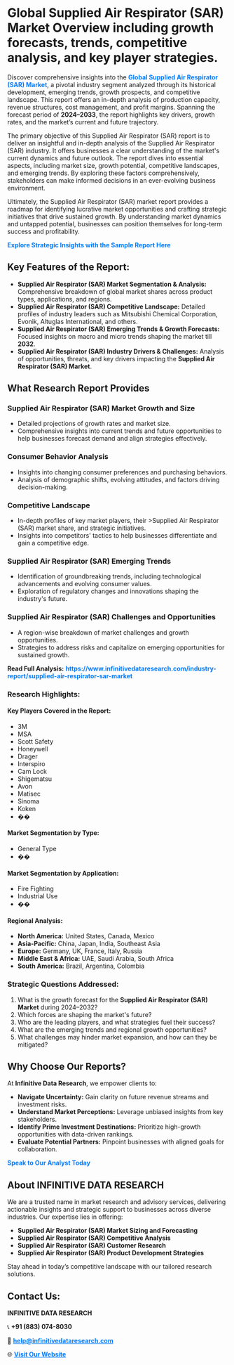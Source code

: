 <h1>Global Supplied Air Respirator (SAR) Market Overview including growth forecasts, trends, competitive analysis, and key player strategies.</h1>
<p>
Discover comprehensive insights into the 
<a href="https://www.infinitivedataresearch.com/industry-report/supplied-air-respirator-sar-market" rel="dofollow" style="color: #007BFF; text-decoration: none;"><strong>Global Supplied Air Respirator (SAR) Market</strong></a>, a pivotal industry segment analyzed through its historical development, emerging trends, growth prospects, and competitive landscape. This report offers an in-depth analysis of production capacity, revenue structures, cost management, and profit margins. Spanning the forecast period of <strong>2024–2033</strong>, the report highlights key drivers, growth rates, and the market’s current and future trajectory.
</p>
<p>
The primary objective of this Supplied Air Respirator (SAR) report is to deliver an insightful and in-depth analysis of the Supplied Air Respirator (SAR) industry. It offers businesses a clear understanding of the market's current dynamics and future outlook. The report dives into essential aspects, including market size, growth potential, competitive landscapes, and emerging trends. By exploring these factors comprehensively, stakeholders can make informed decisions in an ever-evolving business environment.
</p>
<p>
Ultimately, the Supplied Air Respirator (SAR) market report provides a roadmap for identifying lucrative market opportunities and crafting strategic initiatives that drive sustained growth. By understanding market dynamics and untapped potential, businesses can position themselves for long-term success and profitability.
</p>
<p>
<a href="https://www.infinitivedataresearch.com/request-sample/reportId=105122" style="color: #007BFF; text-decoration: none;"><strong>Explore Strategic Insights with the Sample Report Here</strong></a>
</p>

<h2>Key Features of the Report:</h2>
<ul>
<li><strong>Supplied Air Respirator (SAR) Market Segmentation & Analysis:</strong> Comprehensive breakdown of global market shares across product types, applications, and regions.</li>
<li><strong>Supplied Air Respirator (SAR) Competitive Landscape:</strong> Detailed profiles of industry leaders such as Mitsubishi Chemical Corporation, Evonik, Altuglas International, and others.</li>
<li><strong>Supplied Air Respirator (SAR) Emerging Trends & Growth Forecasts:</strong> Focused insights on macro and micro trends shaping the market till <strong>2032</strong>.</li>
<li><strong>Supplied Air Respirator (SAR) Industry Drivers & Challenges:</strong> Analysis of opportunities, threats, and key drivers impacting the <strong>Supplied Air Respirator (SAR) Market</strong>.</li>
</ul>

<h2>What Research Report Provides</h2>
<h3>Supplied Air Respirator (SAR) Market Growth and Size</h3>
<ul>
<li>Detailed projections of growth rates and market size.</li>
<li>Comprehensive insights into current trends and future opportunities to help businesses forecast demand and align strategies effectively.</li>
</ul>

<h3>Consumer Behavior Analysis</h3>
<ul>
<li>Insights into changing consumer preferences and purchasing behaviors.</li>
<li>Analysis of demographic shifts, evolving attitudes, and factors driving decision-making.</li>
</ul>

<h3>Competitive Landscape</h3>
<ul>
<li>In-depth profiles of key market players, their >Supplied Air Respirator (SAR) market share, and strategic initiatives.</li>
<li>Insights into competitors' tactics to help businesses differentiate and gain a competitive edge.</li>
</ul>

<h3>Supplied Air Respirator (SAR) Emerging Trends</h3>
<ul>
<li>Identification of groundbreaking trends, including technological advancements and evolving consumer values.</li>
<li>Exploration of regulatory changes and innovations shaping the industry's future.</li>
</ul>

<h3>Supplied Air Respirator (SAR) Challenges and Opportunities</h3>
<ul>
<li>A region-wise breakdown of market challenges and growth opportunities.</li>
<li>Strategies to address risks and capitalize on emerging opportunities for sustained growth.</li>
</ul>
<p><strong>Read Full Analysis:</strong> <a href="https://www.infinitivedataresearch.com/industry-report/supplied-air-respirator-sar-market" rel="dofollow" style="color: #007BFF; text-decoration: none;"><strong>https://www.infinitivedataresearch.com/industry-report/supplied-air-respirator-sar-market</strong></a></p>
<h3>Research Highlights:</h3>
<h4>Key Players Covered in the Report:</h4>
<ul><li>3M</li><li>MSA</li><li>Scott Safety</li><li>Honeywell</li><li>Drager</li><li>Interspiro</li><li>Cam Lock</li><li>Shigematsu</li><li>Avon</li><li>Matisec</li><li>Sinoma</li><li>Koken</li><li>��</li></ul>
<h4>Market Segmentation by Type:</h4>
<ul><li>General Type</li><li>��</li></ul>
<h4>Market Segmentation by Application:</h4>
<ul><li>Fire Fighting</li><li>Industrial Use</li><li>��</li></ul>

<h4>Regional Analysis:</h4>
<ul>
<li><strong>North America:</strong> United States, Canada, Mexico</li>
<li><strong>Asia-Pacific:</strong> China, Japan, India, Southeast Asia</li>
<li><strong>Europe:</strong> Germany, UK, France, Italy, Russia</li>
<li><strong>Middle East & Africa:</strong> UAE, Saudi Arabia, South Africa</li>
<li><strong>South America:</strong> Brazil, Argentina, Colombia</li>
</ul>

<h3>Strategic Questions Addressed:</h3>
<ol>
<li>What is the growth forecast for the <strong>Supplied Air Respirator (SAR) Market</strong> during 2024–2032?</li>
<li>Which forces are shaping the market's future?</li>
<li>Who are the leading players, and what strategies fuel their success?</li>
<li>What are the emerging trends and regional growth opportunities?</li>
<li>What challenges may hinder market expansion, and how can they be mitigated?</li>
</ol>

<h2>Why Choose Our Reports?</h2>
<p>At <strong>Infinitive Data Research</strong>, we empower clients to:</p>
<ul>
<li><strong>Navigate Uncertainty:</strong> Gain clarity on future revenue streams and investment risks.</li>
<li><strong>Understand Market Perceptions:</strong> Leverage unbiased insights from key stakeholders.</li>
<li><strong>Identify Prime Investment Destinations:</strong> Prioritize high-growth opportunities with data-driven rankings.</li>
<li><strong>Evaluate Potential Partners:</strong> Pinpoint businesses with aligned goals for collaboration.</li>
</ul>
<p><a href="https://www.infinitivedataresearch.com/industry-report/supplied-air-respirator-sar-market" rel="dofollow" style="color: #007BFF; text-decoration: none;"><strong>Speak to Our Analyst Today</strong></a></p>

<h2>About INFINITIVE DATA RESEARCH</h2>
<p>We are a trusted name in market research and advisory services, delivering actionable insights and strategic support to businesses across diverse industries. Our expertise lies in offering:</p>
<ul>
<li><strong>Supplied Air Respirator (SAR) Market Sizing and Forecasting</strong></li>
<li><strong>Supplied Air Respirator (SAR) Competitive Analysis</strong></li>
<li><strong>Supplied Air Respirator (SAR) Customer Research</strong></li>
<li><strong>Supplied Air Respirator (SAR) Product Development Strategies</strong></li>
</ul>
<p>Stay ahead in today’s competitive landscape with our tailored research solutions.</p>

<h2>Contact Us:</h2>
<p><strong>INFINITIVE DATA RESEARCH</strong></p>
<p>📞 <strong>+91 (883) 074-8030</strong></p>
<p>📧 <strong><a href="mailto:help@infinitivedataresearch.com" style="color: #007BFF;">help@infinitivedataresearch.com</a></strong></p>
<p>🌐 <strong><a href="https://www.infinitivedataresearch.com" rel="dofollow" style="color: #007BFF;">Visit Our Website</a></strong></p>